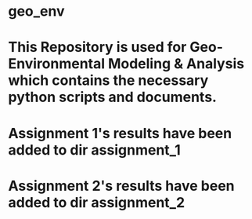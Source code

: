 # geo_env

# This Repository is used for Geo-Environmental Modeling & Analysis which contains the necessary python scripts and documents.

# Assignment 1's results have been added to dir assignment_1
# Assignment 2's results have been added to dir assignment_2